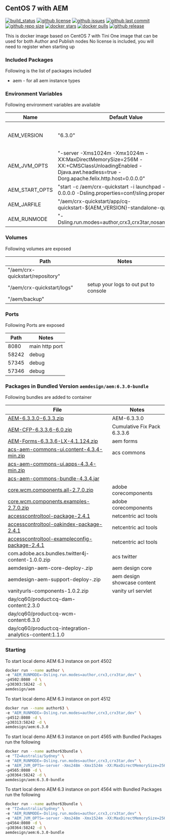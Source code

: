 ## CentOS 7 with AEM

[![build_status](https://github.com/aem-design/docker-aem/workflows/build/badge.svg?branch=6.3.0)](https://github.com/aem-design/docker-aem/actions?query=workflow%3Abuild+branch%3A6.3.0)
[![github license](https://img.shields.io/github/license/aem-design/aem)](https://github.com/aem-design/aem) 
[![github issues](https://img.shields.io/github/issues/aem-design/aem)](https://github.com/aem-design/aem) 
[![github last commit](https://img.shields.io/github/last-commit/aem-design/aem)](https://github.com/aem-design/aem) 
[![github repo size](https://img.shields.io/github/repo-size/aem-design/aem)](https://github.com/aem-design/aem) 
[![docker stars](https://img.shields.io/docker/stars/aemdesign/aem)](https://hub.docker.com/r/aemdesign/aem) 
[![docker pulls](https://img.shields.io/docker/pulls/aemdesign/aem)](https://hub.docker.com/r/aemdesign/aem) 
[![github release](https://img.shields.io/github/release/aem-design/aem)](https://github.com/aem-design/aem)

This is docker image based on CentOS 7 with Tini
One image that can be used for both Author and Publish nodes
No license is included, you will need to register when starting up

### Included Packages

Following is the list of packages included

* aem                   - for all aem instance types

### Environment Variables

Following environment variables are available

| Name              | Default Value                 | Notes |
| ---               | ---                           | ---   |
| AEM_VERSION       | "6.3.0"   | only used during build  |
| AEM_JVM_OPTS      | "-server -Xms1024m -Xmx1024m -XX:MaxDirectMemorySize=256M -XX:+CMSClassUnloadingEnabled -Djava.awt.headless=true -Dorg.apache.felix.http.host=0.0.0.0"   |  |
| AEM_START_OPTS    | "start -c /aem/crx-quickstart -i launchpad -p 8080 -a 0.0.0.0 -Dsling.properties=conf/sling.properties" |  |
| AEM_JARFILE       | "/aem/crx-quickstart/app/cq-quickstart-${AEM_VERSION}-standalone-quickstart.jar" |  |
| AEM_RUNMODE       | "-Dsling.run.modes=author,crx3,crx3tar,nosamplecontent" |  |


### Volumes

Following volumes are exposed

| Path | Notes  |
| ---  | ---    |
| "/aem/crx-quickstart/repository" | |
| "/aem/crx-quickstart/logs" | setup your logs to out put to console |
| "/aem/backup" | |

### Ports

Following Ports are exposed

| Path | Notes  |
| ---  | ---    |
| 8080 | main http port |
| 58242 | debug |
| 57345 | debug |
| 57346 | debug |

### Packages in Bundled Version `aemdesign/aem:6.3.0-bundle`

Following bundles are added to container

| File | Notes  |
| ---  | ---    |
| [AEM-6.3.3.0-6.3.3.zip](https://www.adobeaemcloud.com/content/companies/public/adobe/packages/cq630/servicepack/AEM-6.3.3.0/jcr%3acontent/package/file.res/AEM-6.3.3.0-6.3.3.zip) | AEM-6.3.3.0 |
| [AEM-CFP-6.3.3.6-6.0.zip](https://www.adobeaemcloud.com/content/companies/public/adobe/packages/cq630/cumulativefixpack/AEM-CFP-6.3.3.6/jcr%3acontent/package/file.res/AEM-CFP-6.3.3.6-6.0.zip) | Cumulative Fix Pack 6.3.3.6 |
| [AEM-Forms-6.3.3.6-LX-4.1.124.zip](https://www.adobeaemcloud.com/content/companies/public/adobe/packages/cq630/servicepack/fd/AEM-Forms-6.3.3.6-LX/jcr%3acontent/package/file.res/AEM-Forms-6.3.3.6-LX-4.1.124.zip) | aem forms |
| [acs-aem-commons-ui.content-4.3.4-min.zip](https://github.com/Adobe-Consulting-Services/acs-aem-commons/releases/download/acs-aem-commons-4.3.4/acs-aem-commons-ui.content-4.3.4-min.zip) | acs commons |
| [acs-aem-commons-ui.apps-4.3.4-min.zip](https://github.com/Adobe-Consulting-Services/acs-aem-commons/releases/download/acs-aem-commons-4.3.4/acs-aem-commons-ui.apps-4.3.4-min.zip) |  |
| [acs-aem-commons-bundle-4.3.4.jar](https://github.com/Adobe-Consulting-Services/acs-aem-commons/releases/download/acs-aem-commons-4.3.4/acs-aem-commons-bundle-4.3.4.jar) |  |
| [core.wcm.components.all-2.7.0.zip](https://github.com/adobe/aem-core-wcm-components/releases/download/core.wcm.components.reactor-2.7.0/core.wcm.components.all-2.7.0.zip) | adobe corecomponents |
| [core.wcm.components.examples-2.7.0.zip](https://github.com/adobe/aem-core-wcm-components/releases/download/core.wcm.components.reactor-2.7.0/core.wcm.components.examples-2.7.0.zip) | adobe corecomponents |
| [accesscontroltool-package-2.4.1](http://repo1.maven.org/maven2/biz/netcentric/cq/tools/accesscontroltool/accesscontroltool-package/2.4.1/accesscontroltool-package-2.4.1.zip) | netcentric acl tools |
| [accesscontroltool-oakindex-package-2.4.1](http://repo1.maven.org/maven2/biz/netcentric/cq/tools/accesscontroltool/accesscontroltool-oakindex-package/2.4.1/accesscontroltool-oakindex-package-2.4.1.zip) | netcentric acl tools |
| [accesscontroltool-exampleconfig-package-2.4.1](http://repo1.maven.org/maven2/biz/netcentric/cq/tools/accesscontroltool/accesscontroltool-exampleconfig-package/2.4.1/accesscontroltool-exampleconfig-package-2.4.1.zip) | netcentric acl tools |
| com.adobe.acs.bundles.twitter4j-content-1.0.0.zip | acs twitter |
| aemdesign-aem-core-deploy-<LATEST>.zip | aem design core |
| aemdesign-aem-support-deploy-<LATEST>.zip | aem design showcase content |
| vanityurls-components-1.0.2.zip | vanity url servlet |
| day/cq60/product:cq-dam-content:2.3.0 |  |
| day/cq60/product:cq-wcm-content:6.3.0 |  |
| day/cq60/product:cq-integration-analytics-content:1.1.0 |  |

### Starting

To start local demo AEM 6.3 instance on port 4502

```bash
docker run --name author \
-e "AEM_RUNMODE=-Dsling.run.modes=author,crx3,crx3tar,dev" \
-p4502:8080 -d \
-p30303:58242 -d \
aemdesign/aem
``` 

To start local demo AEM 6.3 instance on port 4512

```bash
docker run --name author63 \
-e "AEM_RUNMODE=-Dsling.run.modes=author,crx3,crx3tar,dev" \
-p4512:8080 -d \
-p30313:58242 -d \
aemdesign/aem:6.3.0
``` 

To start local demo AEM 6.3 instance on port 4565 with Bundled Packages run the following

```bash
docker run --name author63bundle \
-e "TZ=Australia/Sydney" \
-e "AEM_RUNMODE=-Dsling.run.modes=author,crx3,crx3tar,dev" \
-e "AEM_JVM_OPTS=-server -Xms248m -Xmx1524m -XX:MaxDirectMemorySize=256M -XX:+CMSClassUnloadingEnabled -Djava.awt.headless=true -Dorg.apache.felix.http.host=0.0.0.0 -Xdebug -Xrunjdwp:transport=dt_socket,server=y,address=58242,suspend=n" \
-p4565:8080 -d \
-p30364:58242 -d \
aemdesign/aem:6.3.0-bundle
``` 


To start local demo AEM 6.3 instance on port 4564 with Bundled Packages run the following

```bash
docker run --name author63bundle \
-e "TZ=Australia/Sydney" \
-e "AEM_RUNMODE=-Dsling.run.modes=author,crx3,crx3tar,dev" \
-e "AEM_JVM_OPTS=-server -Xms248m -Xmx1524m -XX:MaxDirectMemorySize=256M -XX:+CMSClassUnloadingEnabled -Djava.awt.headless=true -Dorg.apache.felix.http.host=0.0.0.0 -Xdebug -Xrunjdwp:transport=dt_socket,server=y,address=58242,suspend=n" \
-p4564:8080 -d \
-p30364:58242 -d \
aemdesign/aem:6.3.0-bundle
``` 


